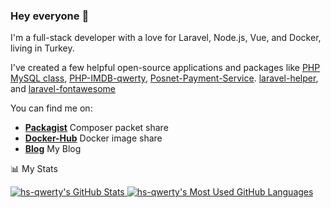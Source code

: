 ### Hey everyone 👋

I'm a full-stack developer with a love for Laravel, Node.js, Vue, and Docker, living in Turkey.

I've created a few helpful open-source applications and packages like [PHP MySQL class](https://github.com/hs-qwerty/PHP-MySQL-Class), [PHP-IMDB-qwerty](https://github.com/hs-qwerty/PHP-IMDB-qwerty),  [Posnet-Payment-Service](https://github.com/hs-qwerty/Yapikredi-Posnet-Service). [laravel-helper](https://github.com/hs-qwerty/laravel-helper), and [laravel-fontawesome](https://github.com/hs-qwerty/laravel-fontawesome)

You can find me on:

- **[Packagist](https://packagist.org/packages/qwerty/)** Composer packet share
- **[Docker-Hub](https://hub.docker.com/u/hsqwerty)** Docker image share
- **[Blog](https://qwertywebschool.com/)** My Blog


📊 My Stats

<a href="https://github.com/hs-qwerty/github-readme-stats">
  <img align="top" src="https://github-readme-stats.vercel.app/api?username=hs-qwerty&hide=contribs&count_private=true&theme=dracula&show_icons=true" alt="hs-qwerty's GitHub Stats" />
</a>

<a href="https://github.com/hs-qwerty/github-readme-stats">
  <img align="top" src="https://github-readme-stats.vercel.app/api/top-langs/?username=hs-qwerty&count_private=true&theme=dracula&show_icons=true&hide=css&layout=compact&card_width=270" alt="hs-qwerty's Most Used GitHub Languages" />
</a>
